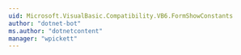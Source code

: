 ```yaml
---
uid: Microsoft.VisualBasic.Compatibility.VB6.FormShowConstants
author: "dotnet-bot"
ms.author: "dotnetcontent"
manager: "wpickett"
---
```

